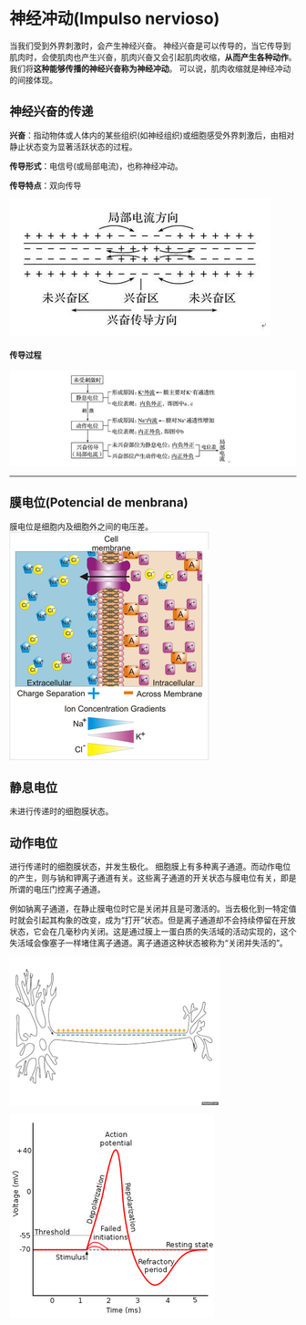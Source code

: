 # 神经冲动(Impulso nervioso)

当我们受到外界刺激时，会产生神经兴奋。 神经兴奋是可以传导的，当它传导到肌肉时，会使肌肉也产生兴奋，肌肉兴奋又会引起肌肉收缩，**从而产生各种动作**。 我们将**这种能够传播的神经兴奋称为神经冲动**。 可以说，肌肉收缩就是神经冲动的间接体现。

## 神经兴奋的传递

**兴奋**：指动物体或人体内的某些组织(如神经组织)或细胞感受外界刺激后，由相对静止状态变为显著活跃状态的过程。

**传导形式**：电信号(或局部电流)，也称神经冲动。

**传导特点**：双向传导

![动作电位的过程](./img/Nerve-Impulse-2.webp "兴奋的传递的")

#### 传导过程

![动作电位的过程](./img/Nerve-Impulse.webp "动作电位的过程")

---

## 膜电位(Potencial de menbrana)
膜电位是细胞内及细胞外之间的电压差。
![膜电位](./img/Membrane-Potential.png "膜电位")

## 静息电位
未进行传递时的细胞膜状态。

## 动作电位
进行传递时的细胞膜状态，并发生极化。
细胞膜上有多种离子通道。而动作电位的产生，则与钠和钾离子通道有关。这些离子通道的开关状态与膜电位有关，即是所谓的电压门控离子通道。

例如钠离子通道，在静止膜电位时它是关闭并且是可激活的。当去极化到一特定值时就会引起其构象的改变，成为“打开”状态。但是离子通道却不会持续停留在开放状态，它会在几毫秒内关闭。这是通过膜上一蛋白质的失活域的活动实现的，这个失活域会像塞子一样堵住离子通道。离子通道这种状态被称为“关闭并失活的”。

![动作电位](./img/Action-Potential.gif "动作电位")

![动作电位](./img/Action-potential.png "动作电位")